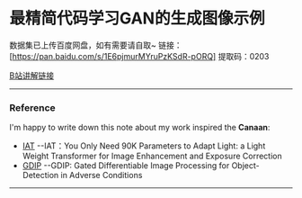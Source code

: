 # 最精简代码学习GAN的生成图像示例


<hp/>数据集已上传百度网盘，如有需要请自取~
链接：[https://pan.baidu.com/s/1E6pjmurMYruPzKSdR-pORQ] 
提取码：0203
</hp>

[B站讲解链接](https://www.bilibili.com/video/BV1934y1r7jc)
<hr />

### Reference

I'm happy to write down this note about my work inspired the **Canaan**:

- [IAT](https://github.com/cuiziteng/Illumination-Adaptive-Transformer)  --IAT：You Only Need 90K Parameters to Adapt Light: a Light Weight Transformer for Image Enhancement and Exposure Correction  
- [GDIP](https://github.com/Gatedip/GDIP-Yolo/blob/main/model/gated_dip_modified_customEncoder.py) --GDIP: Gated Differentiable Image Processing for Object-Detection in Adverse Conditions 

<hr />
